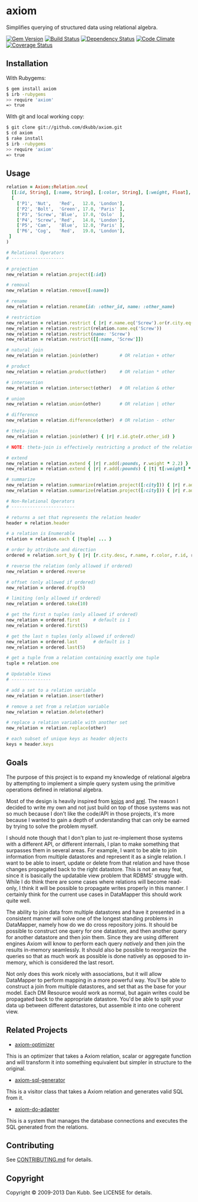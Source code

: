 axiom
=====

Simplifies querying of structured data using relational algebra.

[![Gem Version](https://badge.fury.io/rb/axiom.png)][gem]
[![Build Status](https://secure.travis-ci.org/dkubb/axiom.png?branch=master)][travis]
[![Dependency Status](https://gemnasium.com/dkubb/axiom.png)][gemnasium]
[![Code Climate](https://codeclimate.com/github/dkubb/axiom.png)][codeclimate]
[![Coverage Status](https://coveralls.io/repos/dkubb/axiom/badge.png?branch=master)][coveralls]

[gem]: https://rubygems.org/gems/axiom
[travis]: https://travis-ci.org/dkubb/axiom
[gemnasium]: https://gemnasium.com/dkubb/axiom
[codeclimate]: https://codeclimate.com/github/dkubb/axiom
[coveralls]: https://coveralls.io/r/dkubb/axiom

Installation
------------

With Rubygems:

```bash
$ gem install axiom
$ irb -rubygems
>> require 'axiom'
=> true
```

With git and local working copy:

```bash
$ git clone git://github.com/dkubb/axiom.git
$ cd axiom
$ rake install
$ irb -rubygems
>> require 'axiom'
=> true
```

Usage
-----

```ruby
relation = Axiom::Relation.new(
  [[:id, String], [:name, String], [:color, String], [:weight, Float], [:city, String]],
  [
    ['P1', 'Nut',   'Red',   12.0, 'London'],
    ['P2', 'Bolt',  'Green', 17.0, 'Paris' ],
    ['P3', 'Screw', 'Blue',  17.0, 'Oslo'  ],
    ['P4', 'Screw', 'Red',   14.0, 'London'],
    ['P5', 'Cam',   'Blue',  12.0, 'Paris' ],
    ['P6', 'Cog',   'Red',   19.0, 'London'],
 ]
)

# Relational Operators
# --------------------

# projection
new_relation = relation.project([:id])

# removal
new_relation = relation.remove([:name])

# rename
new_relation = relation.rename(id: :other_id, name: :other_name)

# restriction
new_relation = relation.restrict { |r| r.name.eq('Screw').or(r.city.eq('London')) }
new_relation = relation.restrict(relation.name.eq('Screw'))
new_relation = relation.restrict(name: 'Screw')
new_relation = relation.restrict([[:name, 'Screw']])

# natural join
new_relation = relation.join(other)        # OR relation + other

# product
new_relation = relation.product(other)     # OR relation * other

# intersection
new_relation = relation.intersect(other)   # OR relation & other

# union
new_relation = relation.union(other)       # OR relation | other

# difference
new_relation = relation.difference(other)  # OR relation - other

# theta-join
new_relation = relation.join(other) { |r| r.id.gte(r.other_id) }

# NOTE: theta-join is effectively restricting a product of the relations

# extend
new_relation = relation.extend { |r| r.add(:pounds, r.weight * 2.2) }
new_relation = relation.extend { |r| r.add(:pounds) { |t| t[:weight] * 2.2 } }

# summarize
new_relation = relation.summarize(relation.project([:city])) { |r| r.add(:count, r.id.count) }
new_relation = relation.summarize(relation.project([:city])) { |r| r.add(:count) { |acc, t| acc.to_i + 1 } }

# Non-Relational Operators
# ------------------------

# returns a set that represents the relation header
header = relation.header

# a relation is Enumerable
relation = relation.each { |tuple| ... }

# order by attribute and direction
ordered = relation.sort_by { |r| [r.city.desc, r.name, r.color, r.id, r.weight] }

# reverse the relation (only allowed if ordered)
new_relation = ordered.reverse

# offset (only allowed if ordered)
new_relation = ordered.drop(5)

# limiting (only allowed if ordered)
new_relation = ordered.take(10)

# get the first n tuples (only allowed if ordered)
new_relation = ordered.first     # default is 1
new_relation = ordered.first(5)

# get the last n tuples (only allowed if ordered)
new_relation = ordered.last      # default is 1
new_relation = ordered.last(5)

# get a tuple from a relation containing exactly one tuple
tuple = relation.one

# Updatable Views
# ---------------

# add a set to a relation variable
new_relation = relation.insert(other)

# remove a set from a relation variable
new_relation = relation.delete(other)

# replace a relation variable with another set
new_relation = relation.replace(other)

# each subset of unique keys as header objects
keys = header.keys
```

Goals
-----

The purpose of this project is to expand my knowledge of relational algebra by attempting to implement a simple query system using the primitive operations defined in relational algebra.

Most of the design is heavily inspired from [koios](https://github.com/carllerche/koios) and [arel](https://github.com/rails/arel). The reason I decided to write my own and not just build on top of those systems was not so much because I don't like the code/API in those projects, it's more because I wanted to gain a depth of understanding that can only be earned by trying to solve the problem myself.

I should note though that I don't plan to just re-implement those systems with a different API, or different internals, I plan to make something that surpasses them in several areas. For example, I want to be able to join information from multiple datastores and represent it as a single relation. I want to be able to insert, update or delete from that relation and have those changes propagated back to the right datastore. This is not an easy feat, since it is basically the updatable view problem that RDBMS' struggle with. While I do think there are some cases where relations will become read-only, I think it will be possible to propagate writes properly in this manner. I certainly think for the current use cases in DataMapper this should work quite well.

The ability to join data from multiple datastores and have it presented in a consistent manner will solve one of the longest standing problems in DataMapper, namely how do we do cross repository joins. It should be possible to construct one query for one datastore, and then another query for another datastore and then join them. Since they are using different engines Axiom will know to perform each query *natively* and then join the results in-memory seamlessly. It should also be possible to reorganize the queries so that as much work as possible is done natively as opposed to in-memory, which is considered the last resort.

Not only does this work nicely with associations, but it will allow DataMapper to perform mapping in a more powerful way. You'll be able to construct a join from multiple datastores, and set that as the base for your model. Each DM Resource would work as normal, but again writes could be propagated back to the appropriate datastore. You'd be able to split your data up between different datastores, but assemble it into one coherent view.

Related Projects
----------------

* [axiom-optimizer](https://github.com/dkubb/axiom-optimizer)

This is an optimizer that takes a Axiom relation, scalar or aggregate function and will transform it into something equivalent but simpler in structure to the original.

* [axiom-sql-generator](https://github.com/dkubb/axiom-sql-generator)

This is a visitor class that takes a Axiom relation and generates valid SQL from it.

* [axiom-do-adapter](https://github.com/dkubb/axiom-do-adapter)

This is a system that manages the database connections and executes the SQL generated from the relations.

Contributing
------------

See [CONTRIBUTING.md](CONTRIBUTING.md) for details.

Copyright
---------

Copyright &copy; 2009-2013 Dan Kubb. See LICENSE for details.
